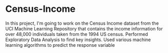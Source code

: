 # Census-Income
In this project, I'm going to work on the Census Income dataset from the UCI Machine Learning Repository that contains the income information for over 48,000 individuals taken from the 1994 US census. Performed Exploratory Data Analysis to find key insights. Used various machine learning algorithms to predict the response variable
